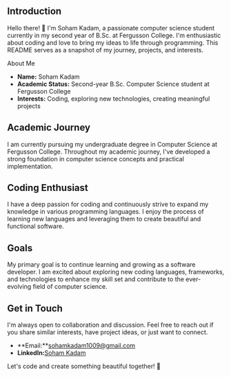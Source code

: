 ## Introduction
Hello there! 👋 I'm Soham Kadam, a passionate computer science student currently in my second year of B.Sc. at Fergusson College. I'm enthusiastic about coding and love to bring my ideas to life through programming. This README serves as a snapshot of my journey, projects, and interests.

About Me
- **Name:** Soham Kadam
- **Academic Status:** Second-year B.Sc. Computer Science student at Fergusson College
- **Interests:** Coding, exploring new technologies, creating meaningful projects

## Academic Journey
I am currently pursuing my undergraduate degree in Computer Science at Fergusson College. Throughout my academic journey, I've developed a strong foundation in computer science concepts and practical implementation.

## Coding Enthusiast
I have a deep passion for coding and continuously strive to expand my knowledge in various programming languages. I enjoy the process of learning new languages and leveraging them to create beautiful and functional software.

## Goals
My primary goal is to continue learning and growing as a software developer. I am excited about exploring new coding languages, frameworks, and technologies to enhance my skill set and contribute to the ever-evolving field of computer science.

## Get in Touch
I'm always open to collaboration and discussion. Feel free to reach out if you share similar interests, have project ideas, or just want to connect.

- **Email:**sohamkadam1009@gmail.com
- **LinkedIn:**[Soham Kadam](https://www.linkedin.com/in/soham-kadam-8579102aa?lipi=urn%3Ali%3Apage%3Ad_flagship3_profile_view_base_contact_details%3By3xTRTnaSD6ofMj0MWWPZw%3D%3D)

Let's code and create something beautiful together! 🚀
